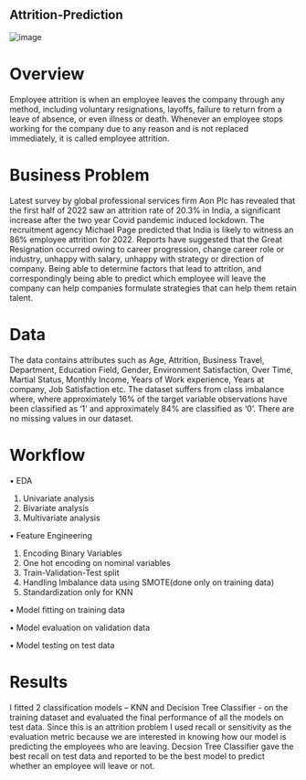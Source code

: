 ## Attrition-Prediction

 

![image](https://user-images.githubusercontent.com/116499989/197399058-deba9587-2760-4fc8-9590-28a793c7e668.png)


# Overview

Employee attrition is when an employee leaves the company through any method, including voluntary resignations, layoffs, failure to return from a leave of absence, or even illness or death. Whenever an employee stops working for the company due to any reason and is not replaced immediately, it is called employee attrition.

# Business Problem

Latest survey by global professional services firm Aon Plc has revealed that the first half of 2022 saw an attrition rate of 20.3% in India, a significant increase after the two year Covid pandemic induced lockdown. The recruitment agency Michael Page predicted that India is likely to witness an 86% employee attrition for 2022. Reports have suggested that the Great Resignation occurred owing to career progression, change career role or industry, unhappy with salary, unhappy with strategy or direction of company.
Being able to determine factors that lead to attrition, and correspondingly being able to predict which employee will leave the company can help companies formulate strategies that can help them retain talent.


# Data

The data contains attributes such as Age, Attrition, Business Travel, Department, Education Field, Gender, Environment Satisfaction, Over Time, Martial Status, Monthly Income, Years of Work experience, Years at company, Job Satisfaction etc.
The dataset suffers from class imbalance where, where approximately 16% of the target variable observations have been classified as ‘1’ and approximately 84% are classified as ‘0’.
There are no missing values in our dataset.

# Workflow

•	EDA

  1.	Univariate analysis 
  2.	Bivariate analysis
  3.	Multivariate analysis
  
•	Feature Engineering

  1.	Encoding Binary Variables
  2.	One hot encoding on nominal variables
  3.	Train-Validation-Test split
  4.	Handling Imbalance data using SMOTE(done only on training data)
  5.	Standardization only for KNN
  
•	Model fitting on training data

•	Model evaluation on validation data

•	Model testing on test data


# Results

I fitted 2 classification models –  KNN and Decision Tree Classifier - on the training dataset and evaluated the final performance of all the models on test data.
Since this is an attrition problem I used recall or sensitivity as the evaluation metric because we are interested in knowing how our model is predicting the employees who are leaving.
Decsion Tree Classifier gave the best recall on test data and reported to be the best model to predict whether an employee will leave or not.
